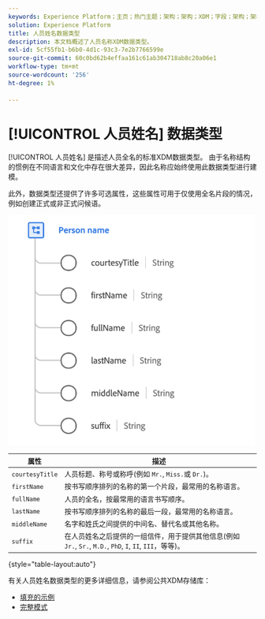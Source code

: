 ```yaml
---
keywords: Experience Platform；主页；热门主题；架构；架构；XDM；字段；架构；架构；fullName;xdm:fullName；人员名称；名称；数据类型；数据类型；
solution: Experience Platform
title: 人员姓名数据类型
description: 本文档概述了人员名称XDM数据类型。
exl-id: 5cf55fb1-b6b0-4d1c-93c3-7e2b7766599e
source-git-commit: 60c0bd62b4effaa161c61ab304718ab8c20a06e1
workflow-type: tm+mt
source-wordcount: '256'
ht-degree: 1%

---
```


# [!UICONTROL 人员姓名] 数据类型

[!UICONTROL 人员姓名] 是描述人员全名的标准XDM数据类型。 由于名称结构的惯例在不同语言和文化中存在很大差异，因此名称应始终使用此数据类型进行建模。

此外，数据类型还提供了许多可选属性，这些属性可用于仅使用全名片段的情况，例如创建正式或非正式问候语。

<img src="../images/data-types/person-name.png" width="500" /><br />

| 属性 | 描述 |
| --- | --- |
| `courtesyTitle` | 人员标题、称号或称呼(例如 `Mr.`, `Miss.`或 `Dr.`)。 |
| `firstName` | 按书写顺序排列的名称的第一个片段，最常用的名称语言。 |
| `fullName` | 人员的全名，按最常用的语言书写顺序。 |
| `lastName` | 按书写顺序排列的名称的最后一段，最常用的名称语言。 |
| `middleName` | 名字和姓氏之间提供的中间名、替代名或其他名称。 |
| `suffix` | 在人员姓名之后提供的一组信件，用于提供其他信息(例如 `Jr.`, `Sr.`, `M.D.`, `PhD`, `I`, `II`, `III`，等等)。 |

{style=&quot;table-layout:auto&quot;}

有关人员姓名数据类型的更多详细信息，请参阅公共XDM存储库：

* [填充的示例](https://github.com/adobe/xdm/blob/master/components/datatypes/person/person-name.example.1.json)
* [完整模式](https://github.com/adobe/xdm/blob/master/components/datatypes/person/person-name.schema.json)
